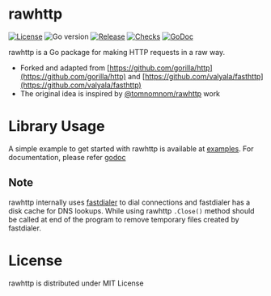 # rawhttp

[![License](https://img.shields.io/github/license/khulnasoft-labs/rawhttp)](LICENSE.md)
![Go version](https://img.shields.io/github/go-mod/go-version/khulnasoft-labs/rawhttp?filename=go.mod)
[![Release](https://img.shields.io/github/release/khulnasoft-labs/rawhttp)](https://github.com/khulnasoft-labs/rawhttp/releases/)
[![Checks](https://github.com/khulnasoft-labs/rawhttp/actions/workflows/build_test.yaml/badge.svg)](https://github.com/khulnasoft-labs/rawhttp/actions/workflows/build_test.yaml)
[![GoDoc](https://img.shields.io/badge/go-reference-blue)](https://pkg.go.dev/github.com/khulnasoft-labs/rawhttp)

rawhttp is a Go package for making HTTP requests in a raw way.


- Forked and adapted from [https://github.com/gorilla/http](https://github.com/gorilla/http) and [https://github.com/valyala/fasthttp](https://github.com/valyala/fasthttp)
- The original idea is inspired by [@tomnomnom/rawhttp](https://github.com/tomnomnom/rawhttp) work


# Library Usage

A simple example to get started with rawhttp is available at [examples](./example/simple/main.go). For documentation, please refer [godoc](https://pkg.go.dev/github.com/khulnasoft-labs/rawhttp)

## Note

rawhttp internally uses [fastdialer](https://github.com/khulnasoft-labs/fastdialer) to dial connections and fastdialer has a disk cache for DNS lookups. While using rawhttp `.Close()` method should be called at end of the program to remove temporary files created by fastdialer.

# License

rawhttp is distributed under MIT License